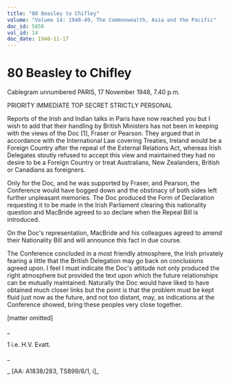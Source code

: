 ```yaml
---
title: "80 Beasley to Chifley"
volume: "Volume 14: 1948-49, The Commonwealth, Asia and the Pacific"
doc_id: 5856
vol_id: 14
doc_date: 1948-11-17
---
```


# 80 Beasley to Chifley

Cablegram unnumbered PARIS, 17 November 1948, 7.40 p.m.

PRIORITY IMMEDIATE TOP SECRET STRICTLY PERSONAL

Reports of the Irish and Indian talks in Paris have now reached you but I wish to add that their handling by British Ministers has not been in keeping with the views of the Doc [1], Fraser or Pearson. They argued that in accordance with the International Law covering Treaties, Ireland would be a Foreign Country after the repeal of the External Relations Act, whereas Irish Delegates stoutly refused to accept this view and maintained they had no desire to be a Foreign Country or treat Australians, New Zealanders, British or Canadians as foreigners.

Only for the Doc, and he was supported by Fraser, and Pearson, the Conference would have bogged down and the obstinacy of both sides left further unpleasant memories. The Doc produced the Form of Declaration requesting it to be made in the Irish Parliament clearing this nationality question and MacBride agreed to so declare when the Repeal Bill is introduced.

On the Doc's representation, MacBride and his colleagues agreed to amend their Nationality Bill and will announce this fact in due course.

The Conference concluded in a most friendly atmosphere, the Irish privately fearing a little that the British Delegation may go back on conclusions agreed upon. I feel I must indicate the Doc's attitude not only produced the right atmosphere but provided the text upon which the future relationships can be mutually maintained. Naturally the Doc would have liked to have obtained much closer links but the point is that the problem must be kept fluid just now as the future, and not too distant, may, as indications at the Conference showed, bring these peoples very close together.

[matter omitted]

_

1 i.e. H.V. Evatt.

_

_ [AA: A1838/283, TS899/6/1, i]_

